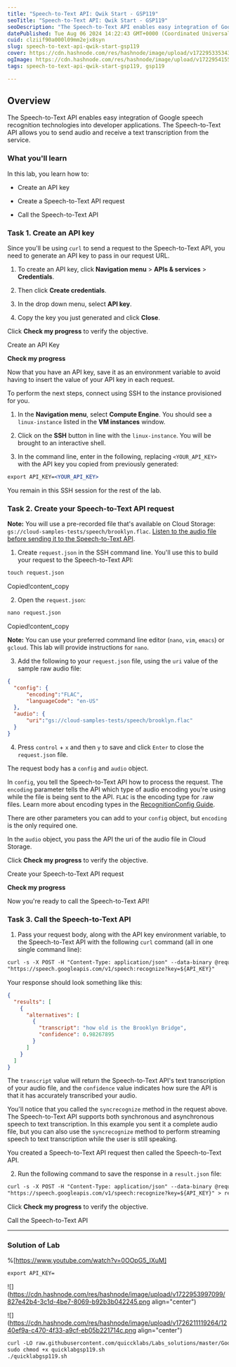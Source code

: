 ```yaml
---
title: "Speech-to-Text API: Qwik Start - GSP119"
seoTitle: "Speech-to-Text API: Qwik Start - GSP119"
seoDescription: "The Speech-to-Text API enables easy integration of Google speech recognition technologies into developer applications. The Speech-to-Text API allows you to"
datePublished: Tue Aug 06 2024 14:22:43 GMT+0000 (Coordinated Universal Time)
cuid: clziif90a000l09mm2ejx8syn
slug: speech-to-text-api-qwik-start-gsp119
cover: https://cdn.hashnode.com/res/hashnode/image/upload/v1722953353434/1a6a0571-5e47-446b-af26-49e858e445d7.png
ogImage: https://cdn.hashnode.com/res/hashnode/image/upload/v1722954155655/6f660fc8-fdae-4660-9352-b7f4ce335848.png
tags: speech-to-text-api-qwik-start-gsp119, gsp119

---
```


## **Overview**

The Speech-to-Text API enables easy integration of Google speech recognition technologies into developer applications. The Speech-to-Text API allows you to send audio and receive a text transcription from the service.

### What you'll learn

In this lab, you learn how to:

* Create an API key
    
* Create a Speech-to-Text API request
    
* Call the Speech-to-Text API
    

### **Task 1. Create an API key**

Since you'll be using `curl` to send a request to the Speech-to-Text API, you need to generate an API key to pass in our request URL.

1. To create an API key, click **Navigation menu** &gt; **APIs & services** &gt; **Credentials**.
    
2. Then click **Create credentials**.
    
3. In the drop down menu, select **API key**.
    
4. Copy the key you just generated and click **Close**.
    

Click **Check my progress** to verify the objective.

Create an API Key

**Check my progress**

Now that you have an API key, save it as an environment variable to avoid having to insert the value of your API key in each request.

To perform the next steps, connect using SSH to the instance provisioned for you.

1. In the **Navigation menu**, select **Compute Engine**. You should see a `linux-instance` listed in the **VM instances** window.
    
2. Click on the **SSH** button in line with the `linux-instance`. You will be brought to an interactive shell.
    
3. In the command line, enter in the following, replacing `<YOUR_API_KEY>` with the API key you copied from previously generated:
    

```apache
export API_KEY=<YOUR_API_KEY>
```

You remain in this SSH session for the rest of the lab.

### **Task 2. Create your Speech-to-Text API request**

**Note:** You will use a pre-recorded file that's available on Cloud Storage: `gs://cloud-samples-tests/speech/brooklyn.flac`. [Listen to the audio file before sending it to the Speech-to-Text API](https://storage.cloud.google.com/cloud-samples-tests/speech/brooklyn.flac).

1. Create `request.json` in the SSH command line. You'll use this to build your request to the Speech-to-Text API:
    

```apache
touch request.json
```

Copied!content\_copy

2. Open the `request.json`:
    

```apache
nano request.json
```

Copied!content\_copy

**Note:** You can use your preferred command line editor (`nano`, `vim`, `emacs`) or `gcloud`. This lab will provide instructions for `nano`.

3. Add the following to your `request.json` file, using the `uri` value of the sample raw audio file:
    

```json
{
  "config": {
      "encoding":"FLAC",
      "languageCode": "en-US"
  },
  "audio": {
      "uri":"gs://cloud-samples-tests/speech/brooklyn.flac"
  }
}
```

4. Press `control` + `x` and then `y` to save and click `Enter` to close the `request.json` file.
    

The request body has a `config` and `audio` object.

In `config`, you tell the Speech-to-Text API how to process the request. The `encoding` parameter tells the API which type of audio encoding you're using while the file is being sent to the API. `FLAC` is the encoding type for .raw files. Learn more about encoding types in the [RecognitionConfig Guide](https://cloud.google.com/speech/reference/rest/v1/RecognitionConfig).

There are other parameters you can add to your `config` object, but `encoding` is the only required one.

In the `audio` object, you pass the API the uri of the audio file in Cloud Storage.

Click **Check my progress** to verify the objective.

Create your Speech-to-Text API request

**Check my progress**

Now you're ready to call the Speech-to-Text API!

### **Task 3. Call the Speech-to-Text API**

1. Pass your request body, along with the API key environment variable, to the Speech-to-Text API with the following `curl` command (all in one single command line):
    

```apache
curl -s -X POST -H "Content-Type: application/json" --data-binary @request.json \
"https://speech.googleapis.com/v1/speech:recognize?key=${API_KEY}"
```

Your response should look something like this:

```json
{
  "results": [
    {
      "alternatives": [
        {
          "transcript": "how old is the Brooklyn Bridge",
          "confidence": 0.98267895
        }
      ]
    }
  ]
}
```

The `transcript` value will return the Speech-to-Text API's text transcription of your audio file, and the `confidence` value indicates how sure the API is that it has accurately transcribed your audio.

You'll notice that you called the `syncrecognize` method in the request above. The Speech-to-Text API supports both synchronous and asynchronous speech to text transcription. In this example you sent it a complete audio file, but you can also use the `syncrecognize` method to perform streaming speech to text transcription while the user is still speaking.

You created a Speech-to-Text API request then called the Speech-to-Text API.

2. Run the following command to save the response in a `result.json` file:
    

```apache
curl -s -X POST -H "Content-Type: application/json" --data-binary @request.json \
"https://speech.googleapis.com/v1/speech:recognize?key=${API_KEY}" > result.json
```

Click **Check my progress** to verify the objective.

Call the Speech-to-Text API

---

### Solution of Lab

%[https://www.youtube.com/watch?v=0OOpG5_lXuM] 

```apache
export API_KEY=
```

![](https://cdn.hashnode.com/res/hashnode/image/upload/v1722953997099/827e42b4-3c1d-4be7-8069-b92b3b042245.png align="center")

![](https://cdn.hashnode.com/res/hashnode/image/upload/v1726211119264/1240ef9a-c470-4f33-a9cf-eb05b221714c.png align="center")

```apache
curl -LO raw.githubusercontent.com/quiccklabs/Labs_solutions/master/Google%20Cloud%20Speech%20to%20Text%20API%20Qwik%20Start/quicklabgsp119.sh
sudo chmod +x quicklabgsp119.sh
./quicklabgsp119.sh
```